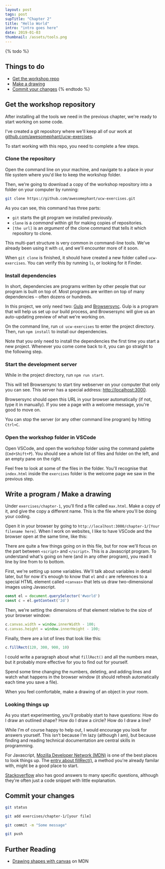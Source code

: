 ```yaml
---
layout: post
tags: post
supTitle: "Chapter 2"
title: "Hello World"
intro: "intro goes here"
date: 2019-01-03
thumbnail: /assets/tools.png
---
```


{% todo %}

## Things to do
- [Get the workshop repo](#clone)
- [Make a drawing](#clone)
- [Commit your changes](#clone)
{% endtodo %}


## Get the workshop repository
After installing all the tools we need in the previous chapter, we're ready to start working on some code.

I've created a git repository where we'll keep all of our work at [github.com/awesomephant/ucw-exercises](https://github.com/awesomephant/ucw-exercises).

To start working with this repo, you need to complete a few steps.

### Clone the repository

Open the command line on your machine, and navigate to a place in your file system where you'd like to keep the workshop folder.

Then, we're going to download a copy of the workshop repository into a folder on your computer by running:

```bash
git clone https://github.com/awesomephant/ucw-exercises.git
``` 

As you can see, this command has three parts:
- ```git``` starts the git program we installed previously.
- ```clone``` is a *command* within git for making copies of repositories.
- ```[the url]``` is an *argument* of the clone command that tells it which repository to clone.

This multi-part structure is very common in command-line tools. We've already been using it with ```cd```, and we'll encounter more of it soon.

When ```git clone``` is finished, it should have created a new folder called ```ucw-exercises```. You can verify this by running ```ls```, or looking for it Finder.

### Install dependencies
In short, dependencies are programs written by other people that our program is built on top of. Most programs are written on top of many dependencies – often dozens or hundreds.

In this project, we only need two: [Gulp](https://gulpjs.com/) and [Browsersync](https://www.browsersync.io/). Gulp is a program that will help us set up our build process, and Browsersync will give us an auto-updating preview of what we're working on. 

On the command line, run ```cd ucw-exercises``` to enter the project directory. Then, run ```npm install``` to install our dependencies.

Note that you only need to install the dependencies the first time you start a new project. Whenever you come come back to it, you can go straight to the following step.

### Start the development server
While in the project directory, run ```npm run start```.

This will tell Browsersync to start tiny webserver on your computer that only you can see. This server has a special address: [http://localhost:3000](http://localhost:3000).

Browsersync should open this URL in your browser automatically (if not, type it in manually). If you see a page with a welcome message, you're good to move on.

You can stop the server (or any other command line program) by hitting ```Ctrl+C```.

### Open the workshop folder in VSCode
Open VSCode, and open the workshop folder using the command palette (```Cmd+Shift+P```). You should see a whole list of files and folder on the left, and an empty pane on the right.

Feel free to look at some of the files in the folder. You'll recognise that ```index.html``` inside the ```exercises``` folder is the welcome page we saw in the previous step.

## Write a program / Make a drawing
Under ```exercises/chapter-1```, you'll find a file called ```max.html```. Make a copy of it, and give the copy a different name. This is the file where you'll be doing your coding.

Open it in your browser by going to ```http://localhost:3000/chapter-1/[Your filename here]```. When I work on websites, I like to have VSCode and the browser open at the same time, like this:


There are quite a few things going on in this file, but for now we'll focus on the part between ```<script>``` and ```</script>```. This is a Javascript program. To understand what's going on here (and in any other program), you read it line by line from to to bottom.

First, we're setting up some variables. We'll talk about variables in detail later, but for now it's enough to know that ```el``` and ```c``` are references to a special HTML element called ```<canvas>``` that lets us draw two-dimensional images using Javascript.

```js
const el = document.querySelector('#world')
const c = el.getContext('2d')
```

Then, we're setting the dimensions of that element relative to the size of your browser window:

```js
c.canvas.width = window.innerWidth - 100;
c.canvas.height = window.innerHeight - 100;
```
Finally, there are a lot of lines that look like this:

```js
c.fillRect(120, 300, 900, 10)
```

I could write a paragraph about what ```fillRect()``` and all the numbers mean, but it probably more effective for you to find out for yourself.

Spend some time changing the numbers, deleting, and adding lines and watch what happens in the browser window (it should refresh automatically each time you save a file).

When you feel comfortable, make a drawing of an object in your room.

### Looking things up
As you start experimenting, you'll probably start to have questions: How do I draw an outlined shape? How do I draw a circle? How do I draw a line?

While I'm of course happy to help out, I would encourage you look for answers yourself. This isn't because I'm lazy (although I am), but because finding and reading technical documentation are central skills in programming.

For Javascript, [Mozilla Developer Network (MDN)](https://developer.mozilla.org/en-US/) is one of the best places to look things up. The [entry about fillRect()](https://developer.mozilla.org/en-US/docs/Web/API/CanvasRenderingContext2D/fillRect), a method you're already familar with, might be a good place to start.

[Stackoverflow](https://stackoverflow.com/) also has good answers to many specific questions, although they're often just a code snippet with little explanation.

## Commit your changes



```bash
git status
```

```bash
git add exercises/chapter-1/[your file]
```

```bash
git commit -m "Some message"
```

```bash
git push
```

## Further Reading

- [Drawing shapes with canvas](https://developer.mozilla.org/en-US/docs/Web/API/Canvas_API/Tutorial/Drawing_shapes) on MDN